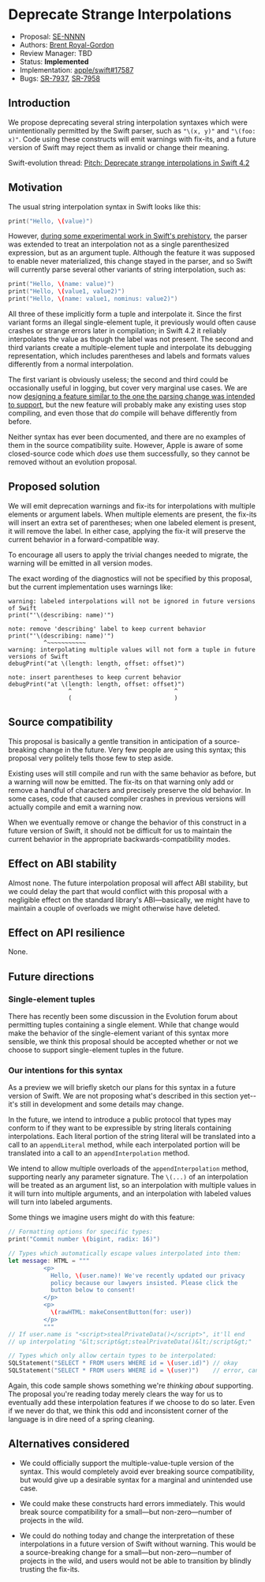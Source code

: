 # Deprecate Strange Interpolations

* Proposal: [SE-NNNN](NNNN-strange-interpolations.md)
* Authors: [Brent Royal-Gordon](https://github.com/brentdax)
* Review Manager: TBD
* Status: **Implemented**
* Implementation: [apple/swift#17587](https://github.com/apple/swift/pull/17587)
* Bugs: [SR-7937](https://bugs.swift.org/browse/SR-7937),
        [SR-7958](https://bugs.swift.org/browse/SR-7958)

## Introduction

We propose deprecating several string interpolation syntaxes which were
unintentionally permitted by the Swift parser, such as `"\(x, y)"` and
`"\(foo: x)"`. Code using these constructs will emit warnings with
fix-its, and a future version of Swift may reject them as invalid or
change their meaning.

Swift-evolution thread: [Pitch: Deprecate strange interpolations in Swift 4.2][thread]

  [thread]: <https://forums.swift.org/t/pitch-deprecate-strange-interpolations-in-swift-4-2/13694>

## Motivation

The usual string interpolation syntax in Swift looks like this:

```swift
print("Hello, \(value)")
```

However, [during some experimental work in Swift's prehistory][lattner], the
parser was extended to treat an interpolation not as a single parenthesized
expression, but as an argument tuple. Although the feature it was supposed to
enable never materialized, this change stayed in the parser, and so Swift
will currently parse several other variants of string interpolation, such as:

```swift
print("Hello, \(name: value)")
print("Hello, \(value1, value2)")
print("Hello, \(name: value1, nominus: value2)")
```

All three of these implicitly form a tuple and interpolate it. Since the first variant
forms an illegal single-element tuple, it previously would often cause crashes or
strange errors later in compilation; in Swift 4.2 it reliably interpolates the value
as though the label was not present. The second and third variants create a
multiple-element tuple and interpolate its debugging representation, which includes
parentheses and labels and formats values differently from a normal interpolation.

The first variant is obviously useless; the second and third could be occasionally
useful in logging, but cover very marginal use cases. We are now [designing a 
feature similar to the one the parsing change was intended to support][new-interpolation],
but the new feature will probably make any existing uses stop compiling, and even
those that *do* compile will behave differently from before.

Neither syntax has ever been documented, and there are no examples of them in the
source compatibility suite. However, Apple is aware of some closed-source code which
*does* use them successfully, so they cannot be removed without an evolution
proposal.

  [lattner]: <https://forums.swift.org/t/pitch-deprecate-strange-interpolations-in-swift-4-2/13694/10>
  [new-interpolation]: <https://forums.swift.org/t/string-interpolation-revamp-design-decisions/12624>

## Proposed solution

We will emit deprecation warnings and fix-its for interpolations with multiple
elements or argument labels. When multiple elements are present, the fix-its
will insert an extra set of parentheses; when one labeled element is present,
it will remove the label. In either case, applying the fix-it will preserve the
current behavior in a forward-compatible way.

To encourage all users to apply the trivial changes needed to migrate, the
warning will be emitted in all version modes.

The exact wording of the diagnostics will not be specified by this proposal,
but the current implementation uses warnings like:

```
warning: labeled interpolations will not be ignored in future versions of Swift
print("'\(describing: name)'")
          ^
note: remove 'describing' label to keep current behavior
print("'\(describing: name)'")
          ^~~~~~~~~~~~
warning: interpolating multiple values will not form a tuple in future versions of Swift
debugPrint("at \(length: length, offset: offset)")
                                 ^
note: insert parentheses to keep current behavior
debugPrint("at \(length: length, offset: offset)")
                 ^                             ^
                 (                             )
```

## Source compatibility

This proposal is basically a gentle transition in anticipation of a
source-breaking change in the future. Very few people are using this
syntax; this proposal very politely tells those few to step aside.

Existing uses will still compile and run with the same behavior as before,
but a warning will now be emitted. The fix-its on that warning only add
or remove a handful of characters and precisely preserve the old behavior.
In some cases, code that caused compiler crashes in previous versions
will actually compile and emit a warning now.

When we eventually remove or change the behavior of this construct in a
future version of Swift, it should not be difficult for us to maintain the
current behavior in the appropriate backwards-compatibility modes.

## Effect on ABI stability

Almost none. The future interpolation proposal will affect ABI stability,
but we could delay the part that would conflict with this proposal with
a negligible effect on the standard library's ABI—basically, we might
have to maintain a couple of overloads we might otherwise have deleted.

## Effect on API resilience

None.

## Future directions

### Single-element tuples

There has recently been some discussion in the Evolution forum about
permitting tuples containing a single element. While that change would
make the behavior of the single-element variant of this syntax more
sensible, we think this proposal should be accepted whether or not we
choose to support single-element tuples in the future.

### Our intentions for this syntax

As a preview we will briefly sketch our plans for this syntax in a future
version of Swift. We are not proposing what's described in this section
yet--it's still in development and some details may change.

In the future, we intend to introduce a public protocol that types may
conform to if they want to be expressible by string literals containing
interpolations. Each literal portion of the string literal will be 
translated into a call to an `appendLiteral` method, while each 
interpolated portion will be translated into a call to an 
`appendInterpolation` method.

We intend to allow multiple overloads of the `appendInterpolation` method,
supporting nearly any parameter signature. The `\(...)` of an interpolation
will be treated as an argument list, so an interpolation with multiple values
in it will turn into multiple arguments, and an interpolation with labeled
values will turn into labeled arguments.

Some things we imagine users might do with this feature:

```swift
// Formatting options for specific types:
print("Commit number \(bigint, radix: 16)")

// Types which automatically escape values interpolated into them:
let message: HTML = """
          <p>
            Hello, \(user.name)! We've recently updated our privacy
            policy because our lawyers insisted. Please click the
            button below to consent!
          </p>
          <p>
            \(rawHTML: makeConsentButton(for: user))
          </p>
          """
// If user.name is "<script>stealPrivateData()</script>", it'll end
// up interpolating "&lt;script&gt;stealPrivateData()&lt;/script&gt;"

// Types which only allow certain types to be interpolated:
SQLStatement("SELECT * FROM users WHERE id = \(user.id)") // okay
SQLStatement("SELECT * FROM users WHERE id = \(user)")    // error, can't take User
```

Again, this code sample shows something we're *thinking about* supporting.
The proposal you're reading today merely clears the way for us to eventually
add these interpolation features if we choose to do so later. Even if we never
do that, we think this odd and inconsistent corner of the language is in dire
need of a spring cleaning.

## Alternatives considered

* We could officially support the multiple-value-tuple version of the syntax.
  This would completely avoid ever breaking source compatibility, but would
  give up a desirable syntax for a marginal and unintended use case.

* We could make these constructs hard errors immediately. This would break
  source compatibility for a small—but non-zero—number of projects in the
  wild.

* We could do nothing today and change the interpretation of these
  interpolations in a future version of Swift without warning. This would
  be a source-breaking change for a small—but non-zero—number of projects
  in the wild, and users would not be able to transition by blindly trusting the
  fix-its.
